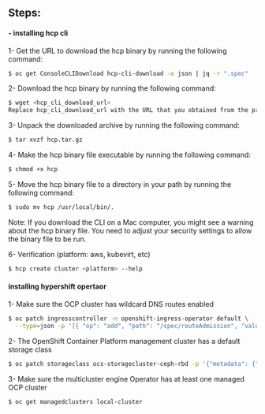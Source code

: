 ## Steps:

#### - installing hcp cli
1- Get the URL to download the hcp binary by running the following command:

```bash
$ oc get ConsoleCLIDownload hcp-cli-download -o json | jq -r ".spec"
```

2- Download the hcp binary by running the following command:

```bash
$ wget <hcp_cli_download_url> 
Replace hcp_cli_download_url with the URL that you obtained from the previous step.
```

3- Unpack the downloaded archive by running the following command:

```bash
$ tar xvzf hcp.tar.gz
```

4- Make the hcp binary file executable by running the following command:

```bash
$ chmod +x hcp
```

5- Move the hcp binary file to a directory in your path by running the following command:

```bash
$ sudo mv hcp /usr/local/bin/.
```

Note: If you download the CLI on a Mac computer, you might see a warning about the hcp binary file. You need to adjust your security settings to allow the binary file to be run.

6- Verification (platform: aws, kubevirt, etc)

```bash
$ hcp create cluster <platform> --help 
```

#### installing hypershift opertaor

1- Make sure the OCP cluster has wildcard DNS routes enabled
```bash
$ oc patch ingresscontroller -n openshift-ingress-operator default \
  --type=json -p '[{ "op": "add", "path": "/spec/routeAdmission", "value": {wildcardPolicy: "WildcardsAllowed"}}]'
```

2- The OpenShift Container Platform management cluster has a default storage class
```bash
$ oc patch storageclass ocs-storagecluster-ceph-rbd -p '{"metadata": {"annotations":{"storageclass.kubernetes.io/is-default-class":"true"}}}'
```

3- Make sure the multicluster engine Operator has at least one managed OCP cluster
```bash
$ oc get managedclusters local-cluster
```